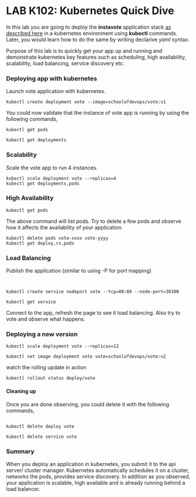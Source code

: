 # LAB K102: Kubernetes Quick Dive

In this lab you are going to deploy the **instavote** application stack [as described here](https://github.com/schoolofdevops/example-voting-app) in a kubernetes environment using **kubectl** commands. Later, you would learn how to do the same by writing declarive *yaml* syntax.  

Purpose of this lab is to quickly get your app up and running and demonstrate kubernetes key features such as scheduling, high availability, scalability, load balancing, service discovery etc.



### Deploying app with kubernetes

Launch vote application with kubernetes. 

```
kubectl create deployment vote --image=schoolofdevops/vote:v1
```

You could now validate that the instance of vote app is running by using the following commands,

```
kubectl get pods

kubectl get deployments
```


### Scalability


Scale the vote app to run 4 instances.

```
kubectl scale deployment vote --replicas=4
kubectl get deployments,pods
```


### High Availability

```
kubectl get pods
```

The above command will list pods. Try to delete a few pods and observe how it affects the availability of your application.

```
kubectl delete pods vote-xxxx vote-yyyy
kubectl get deploy,rs,pods

```


### Load Balancing

Publish the application (similar to using -P for port mapping)

```


kubectl create service nodeport vote --tcp=80:80 --node-port=30300

kubectl get service

```


Connect to the app,  refresh the page to see it load balancing.  Also try to vote and observe what happens.  


### Deploying a new version


```
kubectl scale deployment vote --replicas=12

kubectl set image deployment vote vote=schoolofdevops/vote:v2

```


watch the rolling update  in action

```
kubectl rollout status deploy/vote
```



#### Cleaning up

Once you are done observing, you could delete it with the following commands,

```

kubectl delete deploy vote

kubectl delete service vote
```

### Summary

When you deploy an application in kubernetes, you submit it to the api server/ cluster manager. Kubernetes automatically schedules it on a cluster, networks the pods, provides service discovery. In addition as you observed, your application is scalable, high available and is already running behind a  load balancer.
